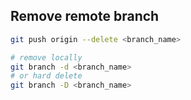 ## Remove remote branch ##

```bash
git push origin --delete <branch_name>

# remove locally
git branch -d <branch_name>
# or hard delete
git branch -D <branch_name>
```
